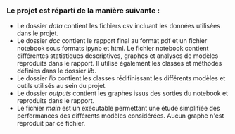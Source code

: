 ### Le projet est réparti de la manière suivante :
- Le dossier *data* contient les fichiers csv incluant les données utilisées dans le projet.
- Le dossier *doc* contient le rapport final au format pdf et un fichier notebook sous formats ipynb et html. Le fichier
notebook contient différentes statistiques descriptives, graphes et analyses de modèles reproduits dans le rapport. Il
utilise également les classes et méthodes définies dans le dossier *lib*.
- Le dossier *lib* contient les classes rédifinissant les différents modèles et outils utilisés au sein du projet.
- Le dossier *outputs* contient les graphes issus des sorties du notebook et reproduits dans le rapport.
- Le fichier *main* est un exécutable permettant une étude simplifiée des performances des différents modèles 
considérées. Aucun graphe n'est reproduit par ce fichier.
